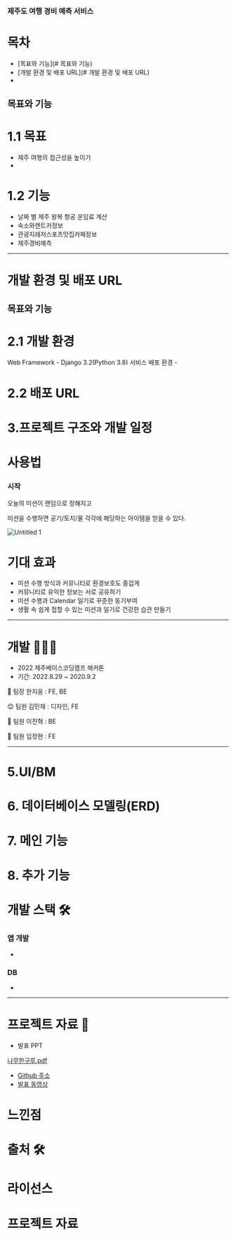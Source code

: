 ### 제주도 여행 경비 예측 서비스

# 목차
- [목표와 기능](# 목표와 기능)
- [개발 환경 및 배포 URL](# 개발 환경 및 배포 URL)
- 

## 목표와 기능
# 1.1 목표
  - 제주 여행의 접근성을 높이기
  -
# 1.2 기능
  - 날짜 별 제주 왕복 항공 운임료 계산
  - 숙소와렌트카정보
  - 관광지레저스포츠맛집카페정보
  - 제주경비예측

---
# 개발 환경 및 배포 URL

## 목표와 기능
# 2.1 개발 환경
  Web Framework
    - Django 3.2(Python 3.8)
  서비스 배포 환경
    -  
# 2.2 배포 URL


# 3.프로젝트 구조와 개발 일정
# 사용법 

### 시작

오늘의 미션이 랜덤으로 정해지고 

미션을 수행하면 공기/토지/물 각각에 해당하는 아이템을 얻을 수 있다.

![Untitled 1](https://user-images.githubusercontent.com/55101567/120099306-b5c73d80-c175-11eb-9a77-d620f2132010.png)



# 기대 효과 

- 미션 수행 방식과 커뮤니티로 환경보호도 즐겁게
- 커뮤니티로 유익한 정보는 서로 공유하기
- 미션 수행과 Calendar 일기로 꾸준한 동기부여
- 생활 속 쉽게 접할 수 있는 미션과 일기로 건강한 습관 만들기

---

# 개발 👩🏻‍💻

- 2022 제주베이스코딩캠프 해커톤
- 기간: 2022.8.29 ~ 2020.9.2

🐷 팀장 한지웅 : FE, BE

😊 팀원 김민재 : 디자인, FE 

🐨 팀원 이진혁 : BE

🐨 팀원 임정현 : FE


---

# 5.UI/BM

# 6. 데이터베이스 모델링(ERD)

# 7. 메인 기능

# 8. 추가 기능



# 개발 스택 🛠️

### 앱 개발

- 
### DB

- 

---

# 프로젝트 자료 📒

- 발표 PPT

[나무한구루.pdf](https://github.com/KimMinJeong05/GuruProject/files/6565982/default.pdf)

- [Github 주소](https://github.com/KimMinJeong05/GuruProject)
- [발표 동영상](https://youtu.be/N-vpu9vuayw)

# 느낀점

# 출처 🛠️

###


# 라이선스
# 프로젝트 자료
